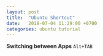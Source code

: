 ```yaml
---
layout: post
title:  "Ubuntu Shortcut"
date:   2018-07-04 11:29:00 +0700
categories: ubuntu tutorial
---
```


**Switching between Apps**
`Alt+TAB`

